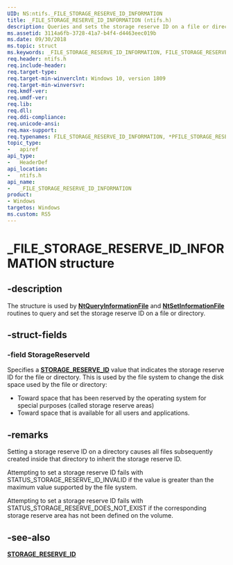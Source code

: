 ```yaml
---
UID: NS:ntifs._FILE_STORAGE_RESERVE_ID_INFORMATION
title: _FILE_STORAGE_RESERVE_ID_INFORMATION (ntifs.h)
description: Queries and sets the storage reserve ID on a file or directory.
ms.assetid: 3114a6fb-3728-41a7-b4f4-d4463eec019b
ms.date: 09/30/2018
ms.topic: struct
ms.keywords: _FILE_STORAGE_RESERVE_ID_INFORMATION, FILE_STORAGE_RESERVE_ID_INFORMATION, *PFILE_STORAGE_RESERVE_ID_INFORMATION, 
req.header: ntifs.h
req.include-header:
req.target-type:
req.target-min-winverclnt: Windows 10, version 1809
req.target-min-winversvr:
req.kmdf-ver:
req.umdf-ver:
req.lib:
req.dll:
req.ddi-compliance:
req.unicode-ansi:
req.max-support:
req.typenames: FILE_STORAGE_RESERVE_ID_INFORMATION, *PFILE_STORAGE_RESERVE_ID_INFORMATION
topic_type: 
-	apiref
api_type: 
-	HeaderDef
api_location: 
-	ntifs.h
api_name: 
-	_FILE_STORAGE_RESERVE_ID_INFORMATION
product:
- Windows
targetos: Windows
ms.custom: RS5
---
```


# _FILE_STORAGE_RESERVE_ID_INFORMATION structure

## -description
The structure is used by [**NtQueryInformationFile**](https://docs.microsoft.com/windows-hardware/drivers/ddi/content/ntifs/nf-ntifs-ntqueryinformationfile) and [**NtSetInformationFile**](https://docs.microsoft.com/windows-hardware/drivers/ddi/content/ntifs/nf-ntifs-ntsetinformationfile) routines to query and set the storage reserve ID on a file or directory.

## -struct-fields

### -field StorageReserveId
Specifies a [**STORAGE_RESERVE_ID**](ne-ntifs-_storage_reserve_id.md) value that indicates the storage reserve ID for the file or directory. This is used by the file system to change the disk space used by the file or directory:
- Toward space that has been reserved by the operating system for special purposes (called storage reserve areas)
- Toward space that is available for all users and applications.

## -remarks
Setting a storage reserve ID on a directory causes all files subsequently created inside that directory to inherit the storage reserve ID.

Attempting to set a storage reserve ID fails with STATUS_STORAGE_RESERVE_ID_INVALID if the value is greater than the maximum value supported by the file system.

Attempting to set a storage reserve ID fails with STATUS_STORAGE_RESERVE_DOES_NOT_EXIST if the corresponding storage reserve area has not been defined on the volume.

## -see-also

[**STORAGE_RESERVE_ID**](ne-ntifs-_storage_reserve_id.md)
